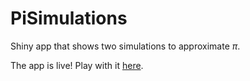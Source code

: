 # PiSimulations

Shiny app that shows two simulations to approximate $\pi$.

The app is live! Play with it [here](https://bgstieber.shinyapps.io/PiSimulations/).
